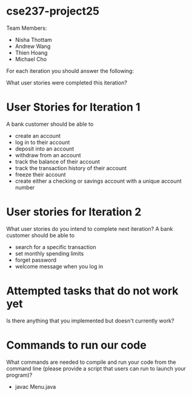 # cse237-project25

Team Members:

* Nisha Thottam
* Andrew Wang
* Thien Hoang
* Michael Cho

For each iteration you should answer the following:

What user stories were completed this iteration?
# User Stories for Iteration 1
A bank customer should be able to 
- create an account
- log in to their account
- deposit into an account
- withdraw from an account
- track the balance of their account
- track the transaction history of their account
- freeze their account
- create either a checking or savings account with a unique account number

# User stories for Iteration 2
What user stories do you intend to complete next iteration?
A bank customer should be able to 
- search for a specific transaction
- set monthly spending limits
- forget password
- welcome message when you log in

# Attempted tasks that do not work yet
Is there anything that you implemented but doesn't currently work?

# Commands to run our code
What commands are needed to compile and run your code from the command line (please provide a script that users can run to launch your program)?
- javac Menu.java
